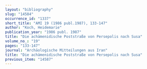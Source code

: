 ```yaml
---
layout: "bibliography"
slug: "14584"
occurrence_id: "1337"
short_title: "AMI 19 (1986 publ.1987), 133-147"
author: "Koch, Heidemarie"
publication_year: "1986 publ. 1987"
title: "Die achämenidische Poststraße von Persepolis nach Susa"
volume_no_: "19"
pages: "133-147"
journal: "Archäologische Mitteilungen aus Iran"
title: "Die achämenidische Poststraße von Persepolis nach Susa"
previous_item: "14587"
---
```

